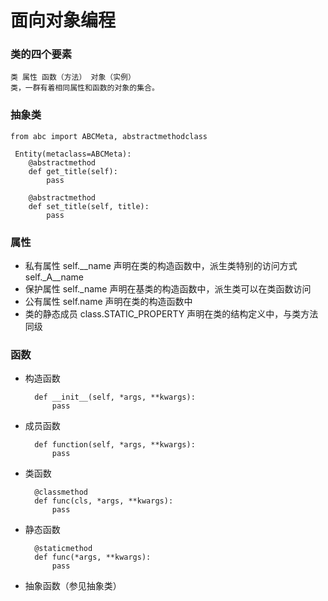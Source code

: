 # 面向对象编程

### 类的四个要素
    类 属性 函数（方法） 对象（实例）
    类，一群有着相同属性和函数的对象的集合。
    
### 抽象类
    from abc import ABCMeta, abstractmethodclass
    
     Entity(metaclass=ABCMeta):
        @abstractmethod
        def get_title(self):
            pass
            
        @abstractmethod
        def set_title(self, title):
            pass

### 属性
* 私有属性
    self.__name 声明在类的构造函数中，派生类特别的访问方式self._A__name
* 保护属性
    self._name 声明在基类的构造函数中，派生类可以在类函数访问
* 公有属性
    self.name 声明在类的构造函数中
* 类的静态成员
    class.STATIC_PROPERTY 声明在类的结构定义中，与类方法同级
    
### 函数
* 构造函数

        def __init__(self, *args, **kwargs):
            pass

* 成员函数

        def function(self, *args, **kwargs):
            pass

* 类函数
        
        @classmethod
        def func(cls, *args, **kwargs):
            pass
            
* 静态函数
        
        @staticmethod
        def func(*args, **kwargs):
            pass

* 抽象函数（参见抽象类）

